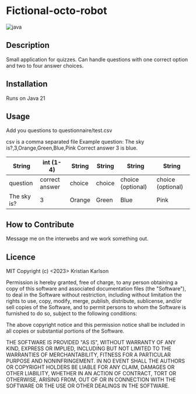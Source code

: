 # Fictional-octo-robot
![java](https://img.shields.io/badge/Java-100%25-blue)

## Description
Small application for quizzes. Can handle questions with one correct option and two to four answer choices.

## Installation
Runs on Java 21

## Usage
Add you questions to questionnaire/test.csv

csv is a comma separated file
Example question:  The sky is?,3,Orange,Green,Blue,Pink 
Correct answer 3 is blue.

| String      | int (1-4)      | String | String | String            | String            |
|-------------|----------------|--------|--------|-------------------|-------------------|
| question    | correct answer | choice | choice | choice (optional) | choice (optional) |
| The sky is? | 3              | Orange | Green  | Blue              | Pink              |


## How to Contribute
Message me on the interwebs and we work something out.


## Licence
MIT Copyright (c) <2023> Kristian Karlson

Permission is hereby granted, free of charge, to any person obtaining a copy
of this software and associated documentation files (the "Software"), to deal
in the Software without restriction, including without limitation the rights
to use, copy, modify, merge, publish, distribute, sublicense, and/or sell
copies of the Software, and to permit persons to whom the Software is
furnished to do so, subject to the following conditions:

The above copyright notice and this permission notice shall be included in all
copies or substantial portions of the Software.

THE SOFTWARE IS PROVIDED "AS IS", WITHOUT WARRANTY OF ANY KIND, EXPRESS OR
IMPLIED, INCLUDING BUT NOT LIMITED TO THE WARRANTIES OF MERCHANTABILITY,
FITNESS FOR A PARTICULAR PURPOSE AND NONINFRINGEMENT. IN NO EVENT SHALL THE
AUTHORS OR COPYRIGHT HOLDERS BE LIABLE FOR ANY CLAIM, DAMAGES OR OTHER
LIABILITY, WHETHER IN AN ACTION OF CONTRACT, TORT OR OTHERWISE, ARISING FROM,
OUT OF OR IN CONNECTION WITH THE SOFTWARE OR THE USE OR OTHER DEALINGS IN THE
SOFTWARE.